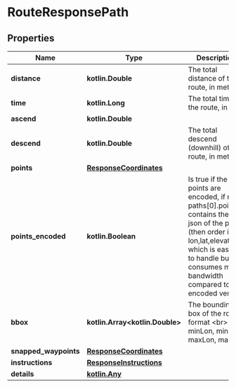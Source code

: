
# RouteResponsePath

## Properties
Name | Type | Description | Notes
------------ | ------------- | ------------- | -------------
**distance** | **kotlin.Double** | The total distance of the route, in meter |  [optional]
**time** | **kotlin.Long** | The total time of the route, in ms |  [optional]
**ascend** | **kotlin.Double** |  |  [optional]
**descend** | **kotlin.Double** | The total descend (downhill) of the route, in meter |  [optional]
**points** | [**ResponseCoordinates**](ResponseCoordinates.md) |  |  [optional]
**points_encoded** | **kotlin.Boolean** | Is true if the points are encoded, if not paths[0].points contains the geo json of the path (then order is lon,lat,elevation), which is easier to handle but consumes more bandwidth compared to encoded version |  [optional]
**bbox** | **kotlin.Array&lt;kotlin.Double&gt;** | The bounding box of the route, format &lt;br&gt; minLon, minLat, maxLon, maxLat |  [optional]
**snapped_waypoints** | [**ResponseCoordinates**](ResponseCoordinates.md) |  |  [optional]
**instructions** | [**ResponseInstructions**](ResponseInstructions.md) |  |  [optional]
**details** | [**kotlin.Any**](kotlin.Any.md) |  |  [optional]



